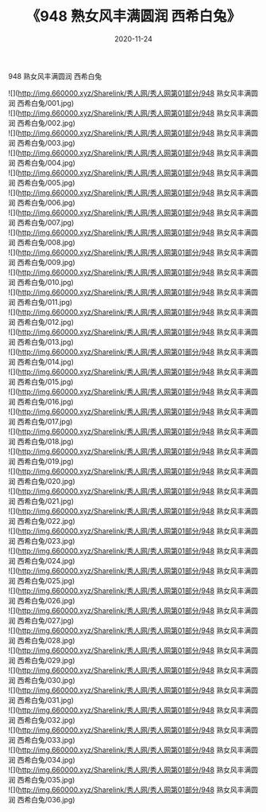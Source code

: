 ﻿---
layout: post
title:  《948 熟女风丰满圆润 西希白兔》
date:   2020-11-24
img: http://img.660000.xyz/Sharelink/秀人网/秀人网第01部分/948 熟女风丰满圆润 西希白兔/000.jpg
categories: [美女, 清纯, 唯美]
---

948 熟女风丰满圆润 西希白兔

  ![](http://img.660000.xyz/Sharelink/秀人网/秀人网第01部分/948 熟女风丰满圆润 西希白兔/001.jpg) <br> ![](http://img.660000.xyz/Sharelink/秀人网/秀人网第01部分/948 熟女风丰满圆润 西希白兔/002.jpg) <br> ![](http://img.660000.xyz/Sharelink/秀人网/秀人网第01部分/948 熟女风丰满圆润 西希白兔/003.jpg) <br> ![](http://img.660000.xyz/Sharelink/秀人网/秀人网第01部分/948 熟女风丰满圆润 西希白兔/004.jpg) <br> ![](http://img.660000.xyz/Sharelink/秀人网/秀人网第01部分/948 熟女风丰满圆润 西希白兔/005.jpg) <br> ![](http://img.660000.xyz/Sharelink/秀人网/秀人网第01部分/948 熟女风丰满圆润 西希白兔/006.jpg) <br> ![](http://img.660000.xyz/Sharelink/秀人网/秀人网第01部分/948 熟女风丰满圆润 西希白兔/007.jpg) <br> ![](http://img.660000.xyz/Sharelink/秀人网/秀人网第01部分/948 熟女风丰满圆润 西希白兔/008.jpg) <br> ![](http://img.660000.xyz/Sharelink/秀人网/秀人网第01部分/948 熟女风丰满圆润 西希白兔/009.jpg) <br> ![](http://img.660000.xyz/Sharelink/秀人网/秀人网第01部分/948 熟女风丰满圆润 西希白兔/010.jpg) <br> ![](http://img.660000.xyz/Sharelink/秀人网/秀人网第01部分/948 熟女风丰满圆润 西希白兔/011.jpg) <br> ![](http://img.660000.xyz/Sharelink/秀人网/秀人网第01部分/948 熟女风丰满圆润 西希白兔/012.jpg) <br> ![](http://img.660000.xyz/Sharelink/秀人网/秀人网第01部分/948 熟女风丰满圆润 西希白兔/013.jpg) <br> ![](http://img.660000.xyz/Sharelink/秀人网/秀人网第01部分/948 熟女风丰满圆润 西希白兔/014.jpg) <br> ![](http://img.660000.xyz/Sharelink/秀人网/秀人网第01部分/948 熟女风丰满圆润 西希白兔/015.jpg) <br> ![](http://img.660000.xyz/Sharelink/秀人网/秀人网第01部分/948 熟女风丰满圆润 西希白兔/016.jpg) <br> ![](http://img.660000.xyz/Sharelink/秀人网/秀人网第01部分/948 熟女风丰满圆润 西希白兔/017.jpg) <br> ![](http://img.660000.xyz/Sharelink/秀人网/秀人网第01部分/948 熟女风丰满圆润 西希白兔/018.jpg) <br> ![](http://img.660000.xyz/Sharelink/秀人网/秀人网第01部分/948 熟女风丰满圆润 西希白兔/019.jpg) <br> ![](http://img.660000.xyz/Sharelink/秀人网/秀人网第01部分/948 熟女风丰满圆润 西希白兔/020.jpg) <br> ![](http://img.660000.xyz/Sharelink/秀人网/秀人网第01部分/948 熟女风丰满圆润 西希白兔/021.jpg) <br> ![](http://img.660000.xyz/Sharelink/秀人网/秀人网第01部分/948 熟女风丰满圆润 西希白兔/022.jpg) <br> ![](http://img.660000.xyz/Sharelink/秀人网/秀人网第01部分/948 熟女风丰满圆润 西希白兔/023.jpg) <br> ![](http://img.660000.xyz/Sharelink/秀人网/秀人网第01部分/948 熟女风丰满圆润 西希白兔/024.jpg) <br> ![](http://img.660000.xyz/Sharelink/秀人网/秀人网第01部分/948 熟女风丰满圆润 西希白兔/025.jpg) <br> ![](http://img.660000.xyz/Sharelink/秀人网/秀人网第01部分/948 熟女风丰满圆润 西希白兔/026.jpg) <br> ![](http://img.660000.xyz/Sharelink/秀人网/秀人网第01部分/948 熟女风丰满圆润 西希白兔/027.jpg) <br> ![](http://img.660000.xyz/Sharelink/秀人网/秀人网第01部分/948 熟女风丰满圆润 西希白兔/028.jpg) <br> ![](http://img.660000.xyz/Sharelink/秀人网/秀人网第01部分/948 熟女风丰满圆润 西希白兔/029.jpg) <br> ![](http://img.660000.xyz/Sharelink/秀人网/秀人网第01部分/948 熟女风丰满圆润 西希白兔/030.jpg) <br> ![](http://img.660000.xyz/Sharelink/秀人网/秀人网第01部分/948 熟女风丰满圆润 西希白兔/031.jpg) <br> ![](http://img.660000.xyz/Sharelink/秀人网/秀人网第01部分/948 熟女风丰满圆润 西希白兔/032.jpg) <br> ![](http://img.660000.xyz/Sharelink/秀人网/秀人网第01部分/948 熟女风丰满圆润 西希白兔/033.jpg) <br> ![](http://img.660000.xyz/Sharelink/秀人网/秀人网第01部分/948 熟女风丰满圆润 西希白兔/034.jpg) <br> ![](http://img.660000.xyz/Sharelink/秀人网/秀人网第01部分/948 熟女风丰满圆润 西希白兔/035.jpg) <br> ![](http://img.660000.xyz/Sharelink/秀人网/秀人网第01部分/948 熟女风丰满圆润 西希白兔/036.jpg) <br>